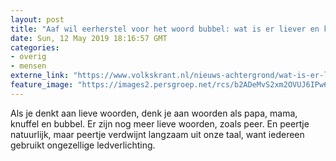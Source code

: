 ```yaml
---
layout: post
title: "Aaf wil eerherstel voor het woord bubbel: wat is er liever en kwetsbaarder dan een bubbel?"
date: Sun, 12 May 2019 18:16:57 GMT
categories: 
- overig 
- mensen 
externe_link: "https://www.volkskrant.nl/nieuws-achtergrond/wat-is-er-liever-en-kwetsbaarder-dan-een-bubbel~b9bcb203/"
feature_image: "https://images2.persgroep.net/rcs/b2ADeMvS2xm2OVUJ6IPw6YdpZiQ/diocontent/124081503/_focus/0.5/0.5/_fill/320/320?appId=93a17a8fd81db0de025c8abd1cca1279&quality=0.85"
---
```


Als je denkt aan lieve woorden, denk je aan woorden als papa, mama, knuffel en bubbel. Er zijn nog meer lieve woorden, zoals peer. En peertje natuurlijk, maar peertje verdwijnt langzaam uit onze taal, want iedereen gebruikt ongezellige ledverlichting.
